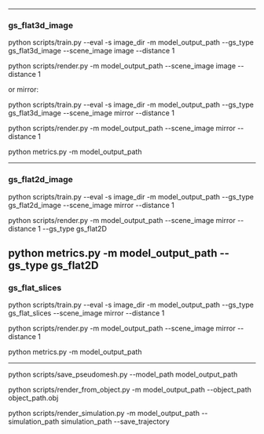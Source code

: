 
------------------------------------
### gs_flat3d_image

python scripts/train.py
--eval -s image_dir -m model_output_path --gs_type gs_flat3d_image --scene_image image --distance 1

python scripts/render.py 
-m model_output_path --scene_image image --distance 1

or mirror:

python scripts/train.py
--eval -s image_dir -m model_output_path --gs_type gs_flat3d_image --scene_image mirror --distance 1

python scripts/render.py 
-m model_output_path --scene_image mirror --distance 1 

python metrics.py
-m model_output_path

------------------------------------
### gs_flat2d_image
python scripts/train.py
--eval -s image_dir -m model_output_path --gs_type gs_flat2d_image --scene_image mirror --distance 1

python scripts/render.py 
-m model_output_path --scene_image mirror --distance 1  --gs_type gs_flat2D 

python metrics.py 
-m model_output_path --gs_type gs_flat2D 
------------------------------------
### gs_flat_slices
python scripts/train.py
--eval -s image_dir -m model_output_path --gs_type gs_flat_slices --scene_image mirror --distance 1

python scripts/render.py 
-m model_output_path --scene_image mirror --distance 1 

python metrics.py
-m model_output_path 

------------------------------------


python scripts/save_pseudomesh.py
--model_path model_output_path

python scripts/render_from_object.py 
-m model_output_path --object_path object_path.obj

python scripts/render_simulation.py 
-m model_output_path --simulation_path simulation_path --save_trajectory